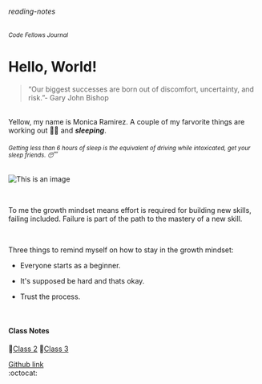 ###### reading-notes
###### <sup> Code Fellows Journal</sup>
# Hello, World!



>“Our biggest successes are born out of discomfort, uncertainty, and risk.”- Gary John Bishop

   &nbsp;                                                        
Yellow, my name is Monica Ramirez. A couple of my farvorite things are working out :weight_lifting_woman: and **_sleeping_**.

###### <sup> Getting less than 6 hours of sleep is the equivalent of driving while intoxicated, get your sleep friends. :sleeping: </sup>


![This is an image](https://www.rover.com/blog/wp-content/uploads/2015/06/black-lab-sleep.gif)
  
  &nbsp;

To me the growth mindset means effort is required for building new skills, failing included. Failure is part of the path to the mastery of a new skill.

 &nbsp;

Three things to remind  myself on how to stay in the growth mindset:
- Everyone starts as a beginner.
- It's supposed be hard and thats okay.
- Trust the process. 

   &nbsp;
   
#### Class Notes
   
📓[Class 2](https://mramirez92.github.io/reading-notes/class2notes)
📓[Class 3](https://mramirez92.github.io/reading-notes/class3notes)
  
[Github link](https://github.com/mramirez92)	
  :octocat:




